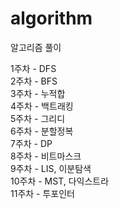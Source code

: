 # algorithm

알고리즘 풀이

1주차 - DFS <br>
2주차 - BFS <br>
3주차 - 누적합 <br>
4주차 - 백트래킹 <br>
5주차 - 그리디 <br>
6주차 - 분할정복 <br>
7주차 - DP <br>
8주차 - 비트마스크 <br>
9주차 - LIS, 이분탐색 <br>
10주차 - MST, 다익스트라 <br>
11주차 - 투포인터 <br>
